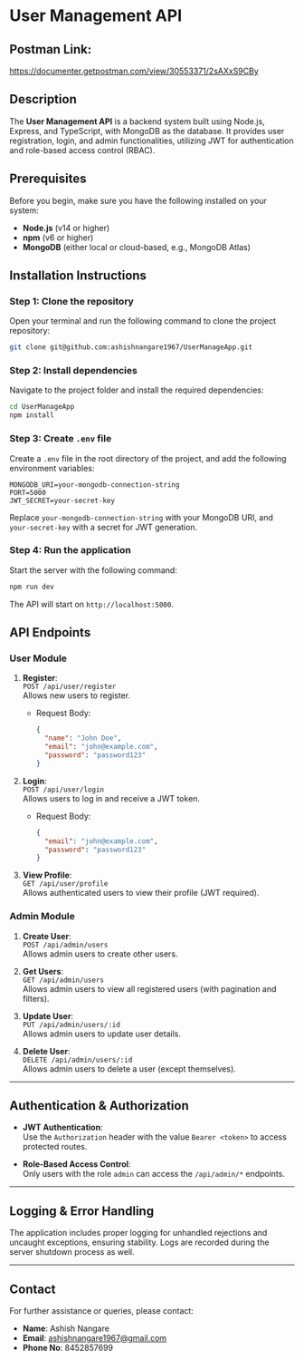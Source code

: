 
# **User Management API**

## Postman Link:
https://documenter.getpostman.com/view/30553371/2sAXxS9CBy

## **Description**
The **User Management API** is a backend system built using Node.js, Express, and TypeScript, with MongoDB as the database. It provides user registration, login, and admin functionalities, utilizing JWT for authentication and role-based access control (RBAC).


## **Prerequisites**
Before you begin, make sure you have the following installed on your system:
- **Node.js** (v14 or higher)
- **npm** (v6 or higher)
- **MongoDB** (either local or cloud-based, e.g., MongoDB Atlas)

## **Installation Instructions**

### **Step 1: Clone the repository**
Open your terminal and run the following command to clone the project repository:

```bash
git clone git@github.com:ashishnangare1967/UserManageApp.git
```

### **Step 2: Install dependencies**
Navigate to the project folder and install the required dependencies:

```bash
cd UserManageApp
npm install
```

### **Step 3: Create `.env` file**
Create a `.env` file in the root directory of the project, and add the following environment variables:

```
MONGODB_URI=your-mongodb-connection-string
PORT=5000
JWT_SECRET=your-secret-key
```

Replace `your-mongodb-connection-string` with your MongoDB URI, and `your-secret-key` with a secret for JWT generation.

### **Step 4: Run the application**
Start the server with the following command:

```bash
npm run dev
```

The API will start on `http://localhost:5000`.


## **API Endpoints**

### **User Module**

1. **Register**:  
   `POST /api/user/register`  
   Allows new users to register.

   - Request Body:
     ```json
     {
       "name": "John Doe",
       "email": "john@example.com",
       "password": "password123"
     }
     ```

2. **Login**:  
   `POST /api/user/login`  
   Allows users to log in and receive a JWT token.

   - Request Body:
     ```json
     {
       "email": "john@example.com",
       "password": "password123"
     }
     ```

3. **View Profile**:  
   `GET /api/user/profile`  
   Allows authenticated users to view their profile (JWT required).

### **Admin Module**

1. **Create User**:  
   `POST /api/admin/users`  
   Allows admin users to create other users.

2. **Get Users**:  
   `GET /api/admin/users`  
   Allows admin users to view all registered users (with pagination and filters).

3. **Update User**:  
   `PUT /api/admin/users/:id`  
   Allows admin users to update user details.

4. **Delete User**:  
   `DELETE /api/admin/users/:id`  
   Allows admin users to delete a user (except themselves).

---

## **Authentication & Authorization**
- **JWT Authentication**:  
  Use the `Authorization` header with the value `Bearer <token>` to access protected routes.
  
- **Role-Based Access Control**:  
  Only users with the role `admin` can access the `/api/admin/*` endpoints.

---

## **Logging & Error Handling**
The application includes proper logging for unhandled rejections and uncaught exceptions, ensuring stability. Logs are recorded during the server shutdown process as well.

---

## **Contact**
For further assistance or queries, please contact:

- **Name**: Ashish Nangare
- **Email**: ashishnangare1967@gmail.com
- **Phone No**: 8452857699
